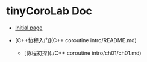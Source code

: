 # tinyCoroLab Doc

* [Initial page](README.md)

* [C++协程入门](C++ coroutine intro/README.md)
  * [协程初探](./C++ coroutine intro/ch01/ch01.md)
